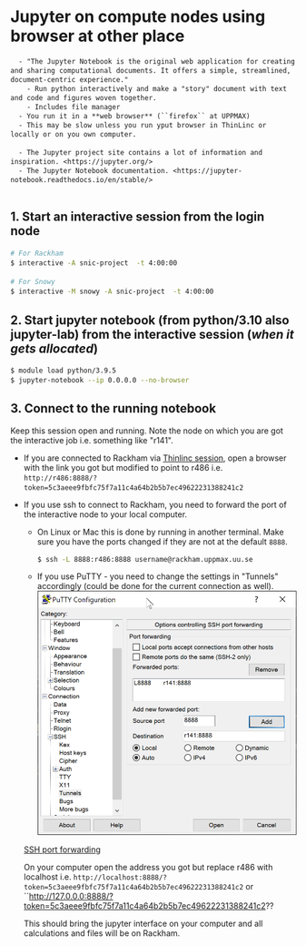 # Jupyter on compute nodes using browser at other place

```{callout} What is Jupyter?
  - "The Jupyter Notebook is the original web application for creating and sharing computational documents. It offers a simple, streamlined, document-centric experience."
    - Run python interactively and make a "story" document with text and code and figures woven together. 
    - Includes file manager
  - You run it in a **web browser** (``firefox`` at UPPMAX)
  - This may be slow unless you run yput browser in ThinLinc or locally or on you own computer.

  - The Jupyter project site contains a lot of information and inspiration. <https://jupyter.org/>
  - The Jupyter Notebook documentation. <https://jupyter-notebook.readthedocs.io/en/stable/>
  
```

## 1. Start an interactive session from the login node
``` bash
# For Rackham
$ interactive -A snic-project  -t 4:00:00

# For Snowy
$ interactive -M snowy -A snic-project  -t 4:00:00
```

## 2. Start jupyter notebook (from python/3.10 also jupyter-lab) from the interactive session (*when it gets allocated*)
``` bash
$ module load python/3.9.5
$ jupyter-notebook --ip 0.0.0.0 --no-browser
```

## 3. Connect to the running notebook 
Keep this session open and running. Note the node on which you are got the interactive job i.e. something like "r141".

- If you are connected to Rackham via [Thinlinc session](https://www.uppmax.uu.se/support/user-guides/thinlinc-graphical-connection-guide/), open a browser with the link you got but modified to point to r486 i.e. 
``http://r486:8888/?token=5c3aeee9fbfc75f7a11c4a64b2b5b7ec49622231388241c2``
- If you use ssh to connect to Rackham, you need to forward the port of the interactive node to your local computer.
    - On Linux or Mac this is done by running in another terminal. Make sure you have the ports changed if they are not at the default ``8888``.
        ``` bash
        $ ssh -L 8888:r486:8888 username@rackham.uppmax.uu.se
        ```
    - If you use PuTTY - you need to change the settings in "Tunnels" accordingly (could be done for the current connection as well).
    ![](./img/putty.png)
    
    [SSH port forwarding](https://uplogix.com/docs/local-manager-user-guide/advanced-features/ssh-port-forwarding)
    

    On your computer open  the address you got but replace r486 with localhost i.e. 
``http://localhost:8888/?token=5c3aeee9fbfc75f7a11c4a64b2b5b7ec49622231388241c2``
or 
``http://127.0.0.0:8888/?token=5c3aeee9fbfc75f7a11c4a64b2b5b7ec49622231388241c2??

    This should bring the jupyter interface on your computer and all calculations and files will be on Rackham.
